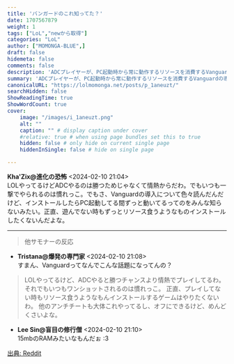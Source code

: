 ```yaml
---
title: 'バンガードのこれ知ってた？'
date: 1707567879
weight: 1
tags: ["LoL","newから取得"]
categories: "LoL"
author: ["MOMONGA-BLUE",]
draft: false
hidemeta: false
comments: false
description: 'ADCプレイヤーが、PC起動時から常に動作するリソースを消費するVanguardの導入に懸念を示しています。'
summary: 'ADCプレイヤーが、PC起動時から常に動作するリソースを消費するVanguardの導入に懸念を示しています。'
canonicalURL: "https://lolmomonga.net/posts/p_1aneuzt/"
searchHidden: false
ShowReadingTime: true
ShowWordCount: true
cover:
    image: "/images/i_1aneuzt.png"
    alt: ""
    caption: "" # display caption under cover
    #relative: true # when using page bundles set this to true
    hidden: false # only hide on current single page
    hiddenInSingle: false # hide on single page

---
```

**Kha'Zix@進化の恐怖** <2024-02-10 21:04>  
LOLやってるけどADCやるのは勝つためじゃなくて情熱からだわ。でもいつも一撃でやられるのは慣れっこ。でもさ、Vanguardの導入について色々読んだんだけど、インストールしたらPC起動してる間ずっと動いてるってのをみんな知らないみたい。正直、遊んでない時もずっとリソース食うようなものインストールしたくないんだよな。  

---

> 他サモナーの反応  

- **Tristana@爆発の専門家** <2024-02-10 21:08>   
すまん、Vanguardってなんでこんな話題になってんの？
> LOLやってるけど、ADCやると勝つチャンスより情熱でプレイしてるわ。それでもいつもワンショットされるのは慣れっこ。
> 正直、プレイしてない時もリソース食うようなもんインストールするゲームはやりたくないわ。
他のアンチチートも大体これやってるし、オフにできるけど、めんどくさいよな。  

- **Lee Sin@盲目の修行僧** <2024-02-10 21:10>   
15mbのRAMみたいなもんだぉ :3  




[出典: Reddit](https://www.reddit.com//r/leagueoflegends/comments/1aneuzt/did_you_know_this_about_vanguard/)
